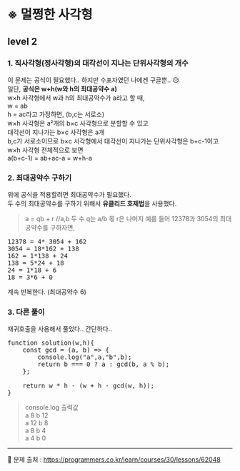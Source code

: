 # ※ 멀쩡한 사각형
## level 2

### 1. 직사각형(정사각형)의 대각선이 지나는 단위사각형의 개수
이 문제는 공식이 필요했다.. 하지만 수포자였던 나에겐 구글뿐.. 😥   
일단, <b>공식은 w+h(w와 h의 최대공약수 a)</b>   
w×h 사각형에서 w과 h의 최대공약수가 a라고 할 때,   
w = ab   
h = ac라고 가정하면, (b,c는 서로소)   
w×h 사각형은 a²개의 b×c 사각형으로 분할할 수 있고   
대각선이 지나가는 b×c 사각형은 a개      
b,c가 서로소이므로 b×c 사각형에서 대각선이 지나가는 단위사각형은 b+c-1이고 w×h 사각형 전체적으로 보면   
a(b+c-1) = ab+ac-a = w+h-a   

### 2. 최대공약수 구하기
위에 공식을 적용할려면 최대공약수가 필요했다.   
두 수의 최대공약수를 구하기 위해서 <b>유클리드 호제법</b>을 사용했다.   
> a = qb + r //a,b 두 수 q는 a/b 몫 r은 나머지 
예를 들어 12378과 3054의 최대공약수를 구하자면,   
<pre>
12378 = 4* 3054 + 162   
3054 = 18*162 + 138   
162 = 1*138 + 24   
138 = 5*24 + 18   
24 = 1*18 + 6   
18 = 3*6 + 0   
</pre>
계속 반복한다. (최대공약수 6)

### 3. 다른 풀이
재귀호출을 사용해서 풀었다.. 간단하다..   
<pre>
function solution(w,h){
    const gcd = (a, b) => {
        console.log("a",a,"b",b);
        return b === 0 ? a : gcd(b, a % b);
    };

    return w * h - (w + h - gcd(w, h));
}
</pre>
>console.log 출력값   
 a 8 b 12   
 a 12 b 8   
 a 8 b 4   
 a 4 b 0   
 >

<hr>

📌 문제 출처 : https://programmers.co.kr/learn/courses/30/lessons/62048

